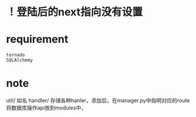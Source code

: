 # ！登陆后的next指向没有设置
# requirement
    tornado
    SQLAlchemy

# note
util/ 如名
handler/ 存储各种hanler，添加后，在manager.py中指明对应的route
将数据库操作api放到modules中，

